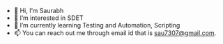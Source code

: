 - 👋 Hi, I’m Saurabh
- 👀 I’m interested in SDET
- 🌱 I’m currently learning Testing and Automation, Scripting
- 📫 You can reach out me through email id that is sau7307@gmail.com.

<!---
saurabh7307/saurabh7307 is a ✨ special ✨ repository because its `README.md` (this file) appears on your GitHub profile.
You can click the Preview link to take a look at your changes.
--->
